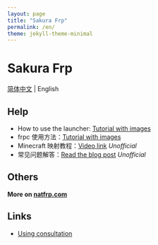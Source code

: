```yaml
---
layout: page
title: "Sakura Frp"
permalink: /en/
theme: jekyll-theme-minimal
---
```


# Sakura Frp

[简体中文](/) | English

## Help

+ How to use the launcher: [Tutorial with images](https://blog.berd.moe/archives/sakura-frp-launcher-user-guide/)
+ frpc 使用方法：[Tutorial with images](https://blog.berd.moe/archives/sakura-frp-new-frpc-usage-guide/)
+ Minecraft 映射教程：[Video link](https://www.bilibili.com/video/BV15f4y1S7d6) *Unofficial*
+ 常见问题解答：[Read the blog post](https://baoshuo.blog/post/8tYaUDF47/) *Unofficial*

## Others

**More on [natfrp.com](https://www.natfrp.com/?from=natfrp.github.io)**

## Links

+ [Using consultation](https://owq.moe/channel/Natfrp)
